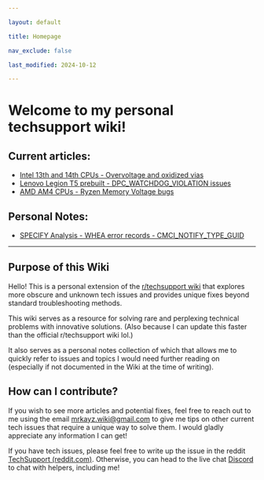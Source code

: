 ```yaml
---

layout: default

title: Homepage

nav_exclude: false

last_modified: 2024-10-12

---
```

# Welcome to my personal techsupport wiki!

## Current articles:

* [Intel 13th and 14th CPUs - Overvoltage and oxidized vias](RTS-Extra-Docs/docs/issues/Intel-13th-and-14th-bug)
* [Lenovo Legion T5 prebuilt - DPC_WATCHDOG_VIOLATION issues](RTS-Extra-Docs/docs/issues/Lenovo-Legion-T5-bug)
* [AMD AM4 CPUs - Ryzen Memory Voltage bugs](RTS-Extra-Docs/docs/issues/Ryzen-AM4-bug)

## Personal Notes:

* [SPECIFY Analysis - WHEA error records - CMCI_NOTIFY_TYPE_GUID](/RTS-Extra-Docs/docs/learning/WHEA-analysis-CMCI_NOTIFY_TYPE_GUID)

---

## Purpose of this Wiki

Hello! This is a personal extension of the [r/techsupport wiki](https://rtech.support/) that explores more obscure and unknown tech issues and provides unique fixes beyond standard troubleshooting methods.

This wiki serves as a resource for solving rare and perplexing technical problems with innovative solutions. (Also because I can update this faster than the official r/techsupport wiki lol.)

It also serves as a personal notes collection of which that allows me to quickly refer to issues and topics I would need further reading on (especially if not documented in the Wiki at the time of writing).

## How can I contribute?

If you wish to see more articles and potential fixes, feel free to reach out to me using the email [mrkayz.wiki@gmail.com](mailto:mrkayz.wiki@gmail.com) to give me tips on other current tech issues that require a unique way to solve them. I would gladly appreciate any information I can get!

If you have tech issues, please feel free to write up the issue in the reddit [TechSupport (reddit.com)](https://www.reddit.com/r/techsupport/). Otherwise, you can head to the live chat [Discord](https://discord.com/invite/2EDwzWa) to chat with helpers, including me!